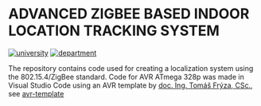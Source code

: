 
# ADVANCED ZIGBEE BASED INDOOR LOCATION TRACKING SYSTEM

[![university](https://img.shields.io/badge/university-Brno%20University%20of%20Technology-red.svg)](https://www.vutbr.cz/en/)
[![department](https://img.shields.io/badge/department-Dept.%20of%20Radio%20Electronics-blue)](https://www.facebook.com/URELBrno)

The repository contains code used for creating a localization system using the 802.15.4/ZigBee standard. Code for AVR ATmega 328p was made in Visual Studio Code using an AVR template by [doc. Ing. Tomáš Frýza, CSc.](https://github.com/tomas-fryza), see [avr-template](https://github.com/tomas-fryza/avr-template)
